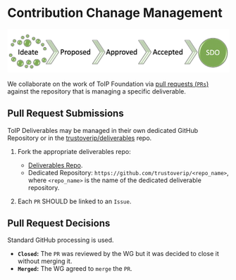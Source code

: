 # Contribution Chanage Management

![lifecycle](../_images/process/lifecycle.png)

We collaborate on the work of ToIP Foundation via [pull requests (`PRs`)](https://docs.github.com/en/free-pro-team@latest/github/collaborating-with-issues-and-pull-requests/about-pull-requests) against the repository that is managing a specific deliverable.

## Pull Request Submissions

ToIP Deliverables may be managed in their own dedicated GitHub Repository or in the [trustoverip/deliverables](https://github.com/trustoverip/deliverables/) repo.

1. Fork the appropriate deliverables repo:

    * [Deliverables Repo](https://github.com/trustoverip/deliverables).
    * Dedicated Repository: `https://github.com/trustoverip/<repo_name>`, where `<repo_name>` is the name of the dedicated deliverable repository.

2. Each `PR` SHOULD be linked to an `Issue`.

## Pull Request Decisions
Standard GitHub processing is used.

* **`Closed`:** The `PR` was reviewed by the WG but it was decided to close it without merging it.
* **`Merged`:** The WG agreed to `merge` the `PR`.
